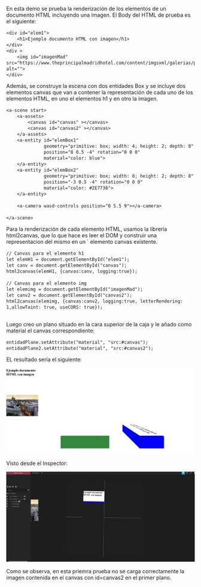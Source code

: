 En esta demo se prueba la renderización de los elementos de un documento HTML incluyendo una imagen. 
El Body del HTML de prueba es el siguiente: 

```
<div id="elem1">
    <h1>Ejemplo documento HTML con imagen</h1>
</div>
<div >
    <img id="imagenMad" src="https://www.theprincipalmadridhotel.com/content/imgsxml/galerias/panel_herohome/1/6690.jpg" alt="">
</div>

```

Además, se construye la escena con dos entidades Box y se incluye dos elementos canvas que van a contener la representación de cada uno de los elementos HTML, en uno el elementos h1 y en otro la imagen.

```
<a-scene start>
    <a-assets>
        <canvas id="canvas" ></canvas>
        <canvas id="canvas2" ></canvas>
    </a-assets>
    <a-entity id="elemBox1"
              geometry="primitive: box; width: 4; height: 2; depth: 8"
              position="8 0.5 -4" rotation="0 0 0"
              material="color: blue">
    </a-entity>
    <a-entity id="elemBox2"
              geometry="primitive: box; width: 8; height: 2; depth: 8"
              position="-3 0.5 -4" rotation="0 0 0"
              material="color: #2E7736">
    </a-entity>

    <a-camera wasd-controls position="0 5.5 9"></a-camera>

</a-scene>

```


Para la renderización de cada elemento HTML, usamos la librería html2canvas, que lo que hace es leer el DOM y construir una representacion del mismo en un ´
elemento canvas existente. 

```
// Canvas para el elemento h1
let elemH1 = document.getElementById("elem1");
let canv = document.getElementById("canvas");
html2canvas(elemH1, {canvas:canv, logging:true});

// Canvas para el elemento img
let elemimg = document.getElementById("imagenMad");
let canv2 = document.getElementById("canvas2");
html2canvas(elemimg, {canvas:canv2, logging:true, letterRendering: 1,allowTaint: true, useCORS: true});


```

Luego creo un plano situado en la cara superior de la caja y le añado como material el canvas correspondiente: 

```
entidadPlane.setAttribute("material", "src:#canvas");
entidadPlane2.setAttribute("material", "src:#canvas2");

```

EL resultado sería el siguiente: 

![alt text](img/Pruebas_Sprint6_01.PNG)

Visto desde el Inspector: 

![alt text](img/Pruebas_Sprint6_02.PNG)

Como se observa, en esta priemra prueba no se carga correctamente la imagen contenida en el canvas con id=canvas2 en el primer plano. 



